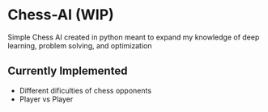 # Chess-AI (WIP)
Simple Chess AI created in python meant to expand my knowledge of deep learning, problem solving, and optimization 
## Currently Implemented
- Different dificulties of chess opponents
- Player vs Player

